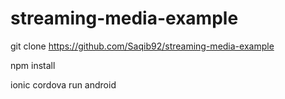 # streaming-media-example
git clone https://github.com/Saqib92/streaming-media-example

npm install

ionic cordova run android
